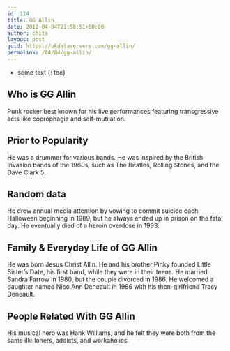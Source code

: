 ```yaml
---
id: 114
title: GG Allin
date: 2012-04-04T21:58:51+00:00
author: chito
layout: post
guid: https://ukdataservers.com/gg-allin/
permalink: /04/04/gg-allin/
---
```


* some text
{: toc}


## Who is  GG Allin
                  
                  
                  
Punk rocker best known for his live performances featuring transgressive acts like coprophagia and self-mutilation.
                  
                
                
                
## Prior to Popularity 
                  
                  
                  
He was a drummer for various bands. He was inspired by the British Invasion bands of the 1960s, such as The Beatles, Rolling Stones, and the Dave Clark 5.
                  
                
                
                
## Random data 
                  
                  
                  
He drew annual media attention by vowing to commit suicide each Halloween beginning in 1989, but he always ended up in prison on the fatal day. He eventually died of a heroin overdose in 1993.
                  
                
                
                
## Family & Everyday Life of GG Allin
                  
                  
                  
He was born Jesus Christ Allin. He and his brother Pinky founded Little Sister&#8217;s Date, his first band, while they were in their teens. He married Sandra Farrow in 1980, but the couple divorced in 1986. He welcomed a daughter named Nico Ann Deneault in 1986 with his then-girlfriend Tracy Deneault.
                  
                
                
                
## People Related With  GG Allin
                  
                  
                  
His musical hero was Hank Williams, and he felt they were both from the same ilk: loners, addicts, and workaholics.
                  
                
              
            
          
          
          
    
    
  
